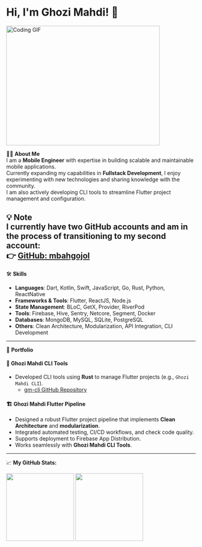 # Hi, I'm Ghozi Mahdi! 👋  
<img align="center" alt="Coding GIF" src="https://github.com/Gapur/Gapur/blob/master/coding.gif?raw=true" width="408" height="318" />

🙋‍♂️ **About Me**  
I am a **Mobile Engineer** with expertise in building scalable and maintainable mobile applications.  
Currently expanding my capabilities in **Fullstack Development**, I enjoy experimenting with new technologies and sharing knowledge with the community.  
I am also actively developing CLI tools to streamline Flutter project management and configuration.

💡 **Note**  
I currently have two GitHub accounts and am in the process of transitioning to my second account:  
👉 [GitHub: mbahgojol](https://github.com/mbahgojol)
---

🛠 **Skills**  
- **Languages**: Dart, Kotlin, Swift, JavaScript, Go, Rust, Python, ReactNative  
- **Frameworks & Tools**: Flutter, ReactJS, Node.js  
- **State Management**: BLoC, GetX, Provider, RiverPod  
- **Tools**: Firebase, Hive, Sentry, Netcore, Segment, Docker  
- **Databases**: MongoDB, MySQL, SQLite, PostgreSQL  
- **Others**: Clean Architecture, Modularization, API Integration, CLI Development  

---

📂 **Portfolio**  

#### 🔧 **Ghozi Mahdi CLI Tools**  
- Developed CLI tools using **Rust** to manage Flutter projects (e.g., `Ghozi Mahdi CLI`).  
  - [gm-cli GitHub Repository](https://github.com/mbahgojol/homebrew-ghozimahdi-cli)  

#### 🏗 **Ghozi Mahdi Flutter Pipeline**  
- Designed a robust Flutter project pipeline that implements **Clean Architecture** and **modularization**.  
- Integrated automated testing, CI/CD workflows, and check code quality.  
- Supports deployment to Firebase App Distribution.  
- Works seamlessly with **Ghozi Mahdi CLI Tools**.  

---

📈 **My GitHub Stats:**  
<p>
  <img height="180em" src="https://github-readme-stats.vercel.app/api?username=ghozimahdi&show_icons=true&hide_border=true&&count_private=true&include_all_commits=true" />
  <img height="180em" src="https://github-readme-stats.vercel.app/api/top-langs/?username=ghozimahdi&exclude_repo=KNN-Image-Classification&show_icons=true&hide_border=true&layout=compact&langs_count=8"/>
</p>
